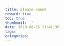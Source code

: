 ```yaml
---
title: please amend
reward: true
toc: true
thumbnail: ''
date: 2020-08-25 21:41:36
tags:
categories:
---
```

